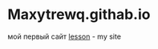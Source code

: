 

# Maxytrewq.githab.io


мой первый сайт
[lesson](file:///C:/Users/User/Desktop/Мой%20первый%20сайт.html"sait") - my site

